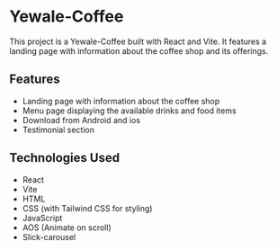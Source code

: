 # Yewale-Coffee

This project is a Yewale-Coffee built with React and Vite. It features a landing page with information about the coffee shop and its offerings.

## Features

- Landing page with information about the coffee shop
- Menu page displaying the available drinks and food items
- Download from Android and ios
- Testimonial section 

## Technologies Used

- React
- Vite
- HTML
- CSS (with Tailwind CSS for styling)
- JavaScript
- AOS (Animate on scroll)
- Slick-carousel
